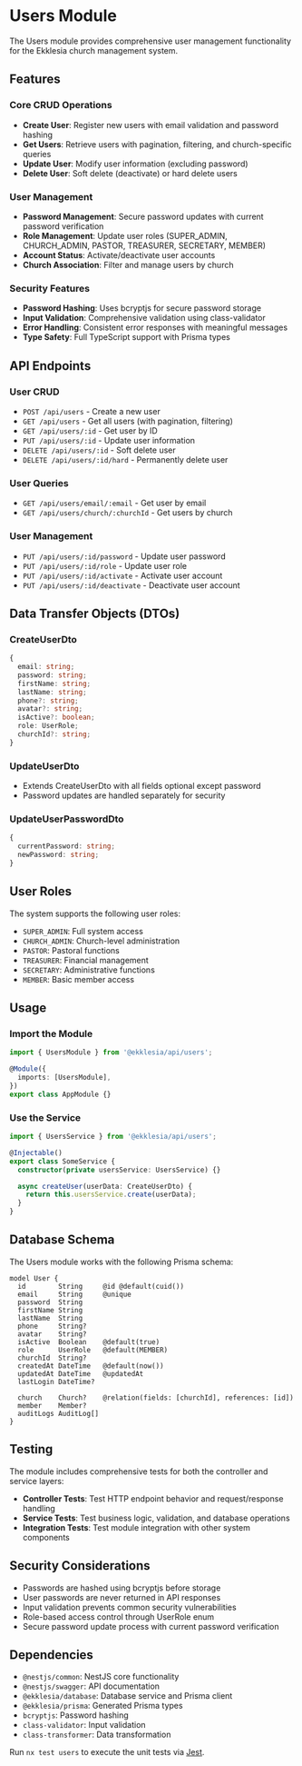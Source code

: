 # Users Module

The Users module provides comprehensive user management functionality for the Ekklesia church management system.

## Features

### Core CRUD Operations
- **Create User**: Register new users with email validation and password hashing
- **Get Users**: Retrieve users with pagination, filtering, and church-specific queries
- **Update User**: Modify user information (excluding password)
- **Delete User**: Soft delete (deactivate) or hard delete users

### User Management
- **Password Management**: Secure password updates with current password verification
- **Role Management**: Update user roles (SUPER_ADMIN, CHURCH_ADMIN, PASTOR, TREASURER, SECRETARY, MEMBER)
- **Account Status**: Activate/deactivate user accounts
- **Church Association**: Filter and manage users by church

### Security Features
- **Password Hashing**: Uses bcryptjs for secure password storage
- **Input Validation**: Comprehensive validation using class-validator
- **Error Handling**: Consistent error responses with meaningful messages
- **Type Safety**: Full TypeScript support with Prisma types

## API Endpoints

### User CRUD
- `POST /api/users` - Create a new user
- `GET /api/users` - Get all users (with pagination, filtering)
- `GET /api/users/:id` - Get user by ID
- `PUT /api/users/:id` - Update user information
- `DELETE /api/users/:id` - Soft delete user
- `DELETE /api/users/:id/hard` - Permanently delete user

### User Queries
- `GET /api/users/email/:email` - Get user by email
- `GET /api/users/church/:churchId` - Get users by church

### User Management
- `PUT /api/users/:id/password` - Update user password
- `PUT /api/users/:id/role` - Update user role
- `PUT /api/users/:id/activate` - Activate user account
- `PUT /api/users/:id/deactivate` - Deactivate user account

## Data Transfer Objects (DTOs)

### CreateUserDto
```typescript
{
  email: string;
  password: string;
  firstName: string;
  lastName: string;
  phone?: string;
  avatar?: string;
  isActive?: boolean;
  role: UserRole;
  churchId?: string;
}
```

### UpdateUserDto
- Extends CreateUserDto with all fields optional except password
- Password updates are handled separately for security

### UpdateUserPasswordDto
```typescript
{
  currentPassword: string;
  newPassword: string;
}
```

## User Roles

The system supports the following user roles:
- `SUPER_ADMIN`: Full system access
- `CHURCH_ADMIN`: Church-level administration  
- `PASTOR`: Pastoral functions
- `TREASURER`: Financial management
- `SECRETARY`: Administrative functions
- `MEMBER`: Basic member access

## Usage

### Import the Module
```typescript
import { UsersModule } from '@ekklesia/api/users';

@Module({
  imports: [UsersModule],
})
export class AppModule {}
```

### Use the Service
```typescript
import { UsersService } from '@ekklesia/api/users';

@Injectable()
export class SomeService {
  constructor(private usersService: UsersService) {}

  async createUser(userData: CreateUserDto) {
    return this.usersService.create(userData);
  }
}
```

## Database Schema

The Users module works with the following Prisma schema:

```prisma
model User {
  id        String     @id @default(cuid())
  email     String     @unique
  password  String
  firstName String
  lastName  String
  phone     String?
  avatar    String?
  isActive  Boolean    @default(true)
  role      UserRole   @default(MEMBER)
  churchId  String?
  createdAt DateTime   @default(now())
  updatedAt DateTime   @updatedAt
  lastLogin DateTime?
  
  church    Church?    @relation(fields: [churchId], references: [id])
  member    Member?
  auditLogs AuditLog[]
}
```

## Testing

The module includes comprehensive tests for both the controller and service layers:

- **Controller Tests**: Test HTTP endpoint behavior and request/response handling
- **Service Tests**: Test business logic, validation, and database operations
- **Integration Tests**: Test module integration with other system components

## Security Considerations

- Passwords are hashed using bcryptjs before storage
- User passwords are never returned in API responses
- Input validation prevents common security vulnerabilities
- Role-based access control through UserRole enum
- Secure password update process with current password verification

## Dependencies

- `@nestjs/common`: NestJS core functionality
- `@nestjs/swagger`: API documentation
- `@ekklesia/database`: Database service and Prisma client
- `@ekklesia/prisma`: Generated Prisma types
- `bcryptjs`: Password hashing
- `class-validator`: Input validation
- `class-transformer`: Data transformation

Run `nx test users` to execute the unit tests via [Jest](https://jestjs.io).
